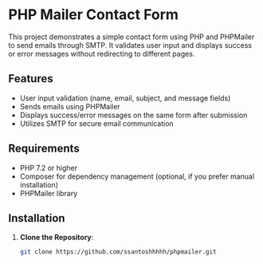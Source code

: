# PHP Mailer Contact Form

This project demonstrates a simple contact form using PHP and PHPMailer to send emails through SMTP. It validates user input and displays success or error messages without redirecting to different pages.

## Features

- User input validation (name, email, subject, and message fields)
- Sends emails using PHPMailer
- Displays success/error messages on the same form after submission
- Utilizes SMTP for secure email communication

## Requirements

- PHP 7.2 or higher
- Composer for dependency management (optional, if you prefer manual installation)
- PHPMailer library

## Installation

1. **Clone the Repository**:

   ```bash
   git clone https://github.com/ssantoshhhhh/phpmailer.git
